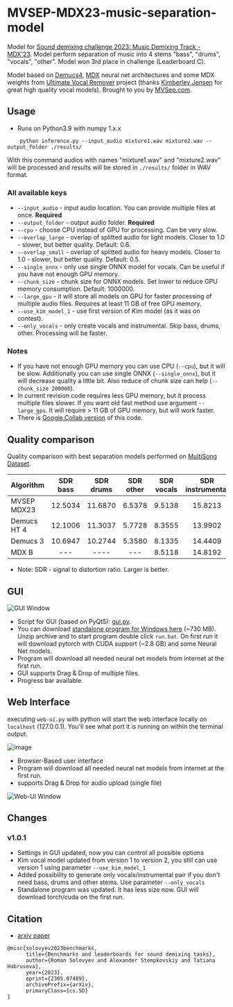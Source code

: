 # MVSEP-MDX23-music-separation-model
Model for [Sound demixing challenge 2023: Music Demixing Track - MDX'23](https://www.aicrowd.com/challenges/sound-demixing-challenge-2023). Model perform separation of music into 4 stems "bass", "drums", "vocals", "other". Model won 3rd place in challenge (Leaderboard C).

Model based on [Demucs4](https://github.com/facebookresearch/demucs), [MDX](https://github.com/kuielab/mdx-net) neural net architectures and some MDX weights from [Ultimate Vocal Remover](https://github.com/Anjok07/ultimatevocalremovergui) project (thanks [Kimberley Jensen](https://github.com/KimberleyJensen) for great high quality vocal models). Brought to you by [MVSep.com](https://mvsep.com).
## Usage
- Runs on Python3.9 with numpy 1.x.x
```
    python inference.py --input_audio mixture1.wav mixture2.wav --output_folder ./results/
```

With this command audios with names "mixture1.wav" and "mixture2.wav" will be processed and results will be stored in `./results/` folder in WAV format.

### All available keys
* `--input_audio` - input audio location. You can provide multiple files at once. **Required**
* `--output_folder` - output audio folder. **Required**
* `--cpu` - choose CPU instead of GPU for processing. Can be very slow.
* `--overlap_large` - overlap of splitted audio for light models. Closer to 1.0 - slower, but better quality. Default: 0.6.
* `--overlap_small` - overlap of splitted audio for heavy models. Closer to 1.0 - slower, but better quality. Default: 0.5.
* `--single_onnx` - only use single ONNX model for vocals. Can be useful if you have not enough GPU memory.
* `--chunk_size` - chunk size for ONNX models. Set lower to reduce GPU memory consumption. Default: 1000000.
* `--large_gpu` - it will store all models on GPU for faster processing of multiple audio files. Requires at least 11 GB of free GPU memory.
* `--use_kim_model_1` - use first version of Kim model (as it was on contest).
* `--only_vocals` - only create vocals and instrumental. Skip bass, drums, other. Processing will be faster.

### Notes
* If you have not enough GPU memory you can use CPU (`--cpu`), but it will be slow. Additionally you can use single ONNX (`--single_onnx`), but it will decrease quality a little bit. Also reduce of chunk size can help (`--chunk_size 200000`).
* In current revision code requires less GPU memory, but it process multiple files slower. If you want old fast method use argument `--large_gpu`. It will require > 11 GB of GPU memory, but will work faster.
* There is [Google.Collab version](https://colab.research.google.com/github/jarredou/MVSEP-MDX23-Colab_v2/blob/main/MVSep-MDX23-Colab.ipynb) of this code.  

## Quality comparison

Quality comparison with best separation models performed on [MultiSong Dataset](https://mvsep.com/quality_checker/leaderboard2.php?sort=bass). 

| Algorithm     | SDR bass  | SDR drums  | SDR other  | SDR vocals  | SDR instrumental  |
| ------------- |:---------:|:----------:|:----------:|:----------:|:------------------:|
| MVSEP MDX23   | 12.5034   | 11.6870    | 6.5378     |  9.5138    | 15.8213            |
| Demucs HT 4   | 12.1006   | 11.3037    | 5.7728     |  8.3555    | 13.9902            |
| Demucs 3      | 10.6947   | 10.2744    | 5.3580     |  8.1335    | 14.4409            |
| MDX B         | ---       | ----       | ---        |  8.5118    | 14.8192            |

* Note: SDR - signal to distortion ratio. Larger is better.

## GUI

![GUI Window](https://github.com/ZFTurbo/MVSEP-MDX23-music-separation-model/blob/main/images/MVSep-Window.png)

* Script for GUI (based on PyQt5): [gui.py](gui.py).
* You can download [standalone program for Windows here](https://github.com/ZFTurbo/MVSEP-MDX23-music-separation-model/releases/download/v1.0.1/MVSep-MDX23_v1.0.1.zip) (~730 MB). Unzip archive and to start program double click `run.bat`. On first run it will download pytorch with CUDA support (~2.8 GB) and some Neural Net models.
* Program will download all needed neural net models from internet at the first run.
* GUI supports Drag & Drop of multiple files.
* Progress bar available.

## Web Interface
executing `web-ui.py` with python will start the web interface locally on `localhost` (127.0.0.1).
You'll see what port it is running on within the terminal output.

![image](https://github.com/Ma5onic/MVSEP-MDX23-music-separation-model/assets/18509613/ae7130a5-60a4-4095-abbd-5290e84dcf7c)

* Browser-Based user interface
* Program will download all needed neural net models from internet at the first run.
* supports Drag & Drop for audio upload (single file)

![Web-UI Window](https://github.com/ZFTurbo/MVSEP-MDX23-music-separation-model/assets/18509613/4872f6aa-5896-44e9-8885-eaee1de3f4ee)


## Changes

### v1.0.1
* Settings in GUI updated, now you can control all possible options
* Kim vocal model updated from version 1 to version 2, you still can use version 1 using parameter `--use_kim_model_1`
* Added possibility to generate only vocals/instrumental pair if you don't need bass, drums and other stems. Use parameter `--only_vocals`
* Standalone program was updated. It has less size now. GUI will download torch/cuda on the first run. 

## Citation

* [arxiv paper](https://arxiv.org/abs/2305.07489)

```
@misc{solovyev2023benchmarks,
      title={Benchmarks and leaderboards for sound demixing tasks}, 
      author={Roman Solovyev and Alexander Stempkovskiy and Tatiana Habruseva},
      year={2023},
      eprint={2305.07489},
      archivePrefix={arXiv},
      primaryClass={cs.SD}
}
```
